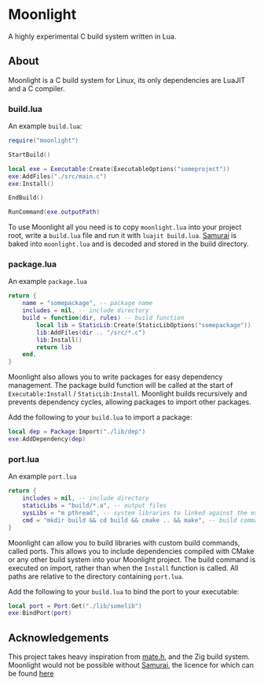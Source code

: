 # Moonlight
A highly experimental C build system written in Lua.

## About
Moonlight is a C build system for Linux, its only dependencies are LuaJIT and a
C compiler.

### build.lua
An example `build.lua`:

```lua
require("moonlight")

StartBuild()

local exe = Executable:Create(ExecutableOptions("someproject"))
exe:AddFiles("./src/main.c")
exe:Install()

EndBuild()

RunCommand(exe.outputPath)
```

To use Moonlight all you need is to copy `moonlight.lua` into your project
root, write a `build.lua` file and run it with `luajit build.lua`. [Samurai](https://github.com/michaelforney/samurai)
is baked into `moonlight.lua` and is decoded and stored in the build directory.

### package.lua
An example `package.lua`

```lua
return {
    name = "somepackage", -- package name
    includes = nil, -- include directory
    build = function(dir, rules) -- build function
        local lib = StaticLib:Create(StaticLibOptions("somepackage"))
        lib:AddFiles(dir .. "/src/*.c")
        lib:Install()
        return lib
    end,
}
```

Moonlight also allows you to write packages for easy dependency management. 
The package build function will be called at the start of `Executable:Install`
/ `StaticLib:Install`. Moonlight builds recursively and prevents dependency
cycles, allowing packages to import other packages.

Add the following to your `build.lua` to import a package:

```lua
local dep = Package:Import("./lib/dep")
exe:AddDependency(dep)
```

### port.lua
An example `port.lua`
```lua
return {
    includes = nil, -- include directory
    staticLibs = "build/*.a", -- output files
    sysLibs = "m pthread", -- system libraries to linked against the executable
    cmd = "mkdir build && cd build && cmake .. && make", -- build command
}
```

Moonlight can allow you to build libraries with custom build commands, called
ports. This allows you to include dependencies compiled with CMake or any other
build system into your Moonlight project. The build command is executed on
import, rather than when the `Install` function is called. All paths are
relative to the directory containing `port.lua`.

Add the following to your `build.lua` to bind the port to your executable:

```lua
local port = Port:Get("./lib/somelib")
exe:BindPort(port)
```

## Acknowledgements
This project takes heavy inspiration from [mate.h](https://github.com/TomasBorquez/mate.h),
and the Zig build system. Moonlight would not be possible without [Samurai](https://github.com/michaelforney/samurai),
the licence for which can be found [here](https://github.com/michaelforney/samurai/blob/master/LICENSE)
